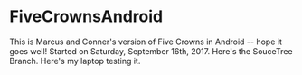 # FiveCrownsAndroid
This is Marcus and Conner's version of Five Crowns in Android -- hope it goes well! Started on Saturday, September 16th, 2017.
Here's the SouceTree Branch.
Here's my laptop testing it.